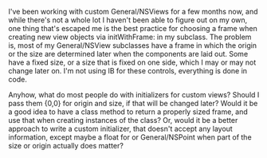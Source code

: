 

I've been working with custom General/NSViews for a few months now, and while there's not a whole lot I haven't been able to figure out on my own, one thing that's escaped me is the best practice for choosing a frame when creating new view objects via initWithFrame: in my subclass. The problem is, most of my General/NSView subclasses have a frame in which the origin or the size are determined later when the components are laid out. Some have a fixed size, or a size that is fixed on one side, which I may or may not change later on. I'm not using IB for these controls, everything is done in code. 

Anyhow, what do most people do with initializers for custom views? Should I pass them {0,0} for origin and size, if that will be changed later? Would it be a good idea to have a class method to return a properly sized frame, and use that when creating instances of the class? Or, would it be a better approach to write a custom initializer, that doesn't accept any layout information, except maybe a float for or General/NSPoint when part of the size or origin actually does matter?
